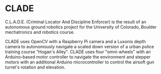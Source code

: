 # CLADE

C.L.A.D.E. (Criminal Locator And Discipline Enforcer) is the result of an autonomous ground robotics project for the University of Colorado, Boulder mechatronics and robotics course.

CLADE uses OpenCV with a Raspberry Pi camera and a Luxonis depth camera to autonomously navigate a scaled down version of a urban police training course "Hogan's Alley". CLADE uses four "omni-wheels" with an Arduino-based motor controller to navigate the environment and stepper motors with an additional Arduino microcontroller to control the airsoft gun turret's rotation and elevation.

